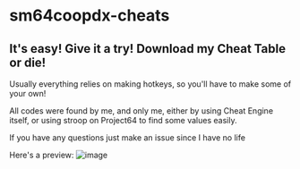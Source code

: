 # sm64coopdx-cheats
## It's easy! Give it a try! Download my Cheat Table or die!

Usually everything relies on making hotkeys, so you'll have to make some of your own!

All codes were found by me, and only me, either by using Cheat Engine itself, or using stroop on Project64 to find some values easily.

If you have any questions just make an issue since I have no life

Here's a preview:
![image](https://github.com/user-attachments/assets/1e8b0a7c-f418-4206-867c-67eb2e3d0a28)
